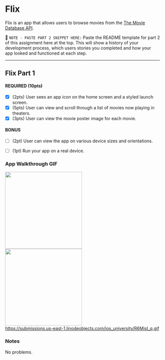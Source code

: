 # Flix

Flix is an app that allows users to browse movies from the [The Movie Database API](http://docs.themoviedb.apiary.io/#).

📝 `NOTE - PASTE PART 2 SNIPPET HERE:` Paste the README template for part 2 of this assignment here at the top. This will show a history of your development process, which users stories you completed and how your app looked and functioned at each step.

---

## Flix Part 1

#### REQUIRED (10pts)
- [x] (2pts) User sees an app icon on the home screen and a styled launch screen.
- [x] (5pts) User can view and scroll through a list of movies now playing in theaters.
- [x] (3pts) User can view the movie poster image for each movie.

#### BONUS
- [ ] (2pt) User can view the app on various device sizes and orientations.
- [ ] (1pt) Run your app on a real device.



### App Walkthrough GIF

<img src="https://imgur.com/ZucD3mX" width=250><br>
<img src="https://submissions.us-east-1.linodeobjects.com/ios_university/R6MisI_q.gif" width=250><br>
https://submissions.us-east-1.linodeobjects.com/ios_university/R6MisI_q.gif


### Notes
No problems.
